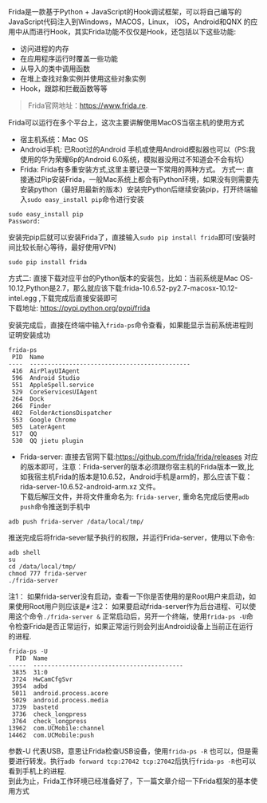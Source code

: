 Frida是一款基于Python + JavaScript的Hook调试框架，可以将自己编写的JavaScript代码注入到Windows，MACOS，Linux， iOS，Android和QNX 的应用中从而进行Hook，其实Frida功能不仅仅是Hook，还包括以下这些功能:

- 访问进程的内存
- 在应用程序运行时覆盖一些功能
- 从导入的类中调用函数
- 在堆上查找对象实例并使用这些对象实例
- Hook，跟踪和拦截函数等等

> Frida官网地址：https://www.frida.re.  

 Frida可以运行在多个平台上，这次主要讲解使用MacOS当宿主机的使用方式
 - 宿主机系统：Mac OS
 - Android手机: 已Root过的Android 手机或使用Android模拟器也可以（PS:我使用的华为荣耀6p的Android 6.0系统，模拟器没用过不知道会不会有坑）
 - Frida: Frida有多重安装方式,这里主要记录一下常用的两种方式。
 方式一:  直接通过Pip安装Frida，一般Mac系统上都会有Python环境，如果没有则需要先安装python（最好用最新的版本）安装完Python后继续安装pip，打开终端输入`sudo easy_install pip`命令进行安装
``` stylus
sudo easy_install pip
Password:
```
安装完pip后就可以安装Frida了，直接输入`sudo pip install frida`即可(安装时间比较长耐心等待，最好使用VPN)

``` stylus
sudo pip install frida
```

方式二: 直接下载对应平台的Python版本的安装包，比如：当前系统是Mac OS-10.12,Python是2.7，那么就应该下载:frida-10.6.52-py2.7-macosx-10.12-intel.egg ,下载完成后直接安装即可  
下载地址: https://pypi.python.org/pypi/frida  
 
安装完成后，直接在终端中输入`frida-ps`命令查看，如果能显示当前系统进程则证明安装成功
``` stylus
frida-ps
 PID  Name
----  ---------------------------------------------
 416  AirPlayUIAgent
 596  Android Studio
 551  AppleSpell.service
 529  CoreServicesUIAgent
 264  Dock
 266  Finder
 402  FolderActionsDispatcher
 553  Google Chrome
 505  LaterAgent
 517  QQ
 530  QQ jietu plugin
```
- Frida-server: 直接去官网下载:https://github.com/frida/frida/releases 对应的版本即可，注意：Frida-server的版本必须跟你宿主机的Frida版本一致,比如我宿主机Frida的版本是10.6.52，Android手机是arm的，那么应该下载：rida-server-10.6.52-android-arm.xz 文件。  
下载后解压文件，并将文件重命名为: `frida-server`, 重命名完成后使用`adb push`命令推送到手机中
``` stylus
adb push frida-server /data/local/tmp/
```
推送完成后将frida-sever赋予执行的权限，并运行Frida-server，使用以下命令:
``` stylus
adb shell
su
cd /data/local/tmp/
chmod 777 frida-server
./frida-server
```
注1： 如果frida-server没有启动，查看一下你是否使用的是Root用户来启动，如果使用Root用户则应该是`#`
注2： 如果要启动frida-server作为后台进程、可以使用这个命令`./frida-server &`
正常启动后，另开一个终端，使用`frida-ps -U`命令检查Frida是否正常运行，如果正常运行则会列出Android设备上当前正在运行的进程.
``` stylus
frida-ps -U
  PID  Name
-----  ------------------------------------------
 3835  31:0
 3724  HwCamCfgSvr
 3954  adbd
 5011  android.process.acore
 5029  android.process.media
 3739  bastetd
 3736  check_longpress
 3764  check_longpress
13962  com.UCMobile:channel
14462  com.UCMobile:push
```
参数-U 代表USB，意思让Frida检查USB设备，使用`frida-ps -R` 也可以，但是需要进行转发。执行`adb forward tcp:27042 tcp:27042`后执行`frida-ps -R`也可以看到手机上的进程.   
到此为止，Frida工作环境已经准备好了，下一篇文章介绍一下Frida框架的基本使用方式
